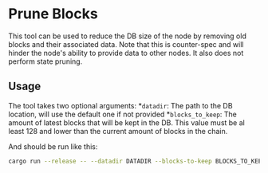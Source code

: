 # Prune Blocks

This tool can be used to reduce the DB size of the node by removing old blocks and their associated data. Note that this is counter-spec and will hinder the node's ability to provide data to other nodes. It also does not perform state pruning.

## Usage

The tool takes two optional arguments:
    *`datadir`: The path to the DB location, will use the default one if not provided
    *`blocks_to_keep`: The amount of latest blocks that will be kept in the DB. This value must be al least 128 and lower than the current amount of blocks in the chain.

And should be run like this:

```bash
cargo run --release -- --datadir DATADIR --blocks-to-keep BLOCKS_TO_KEEP
```

